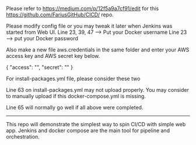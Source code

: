 Please refer to https://medium.com/p/12f5a9a7cf91/edit
for this https://github.com/FariusGitHub/CICD/ repo.

Please modify config file or you may tweak it later when Jenkins was started from Web UI.
Line 23, 39, 47 --> Put your Docker username
Line 23 --> put your Docker password

Also make a new file aws.credentials in the same folder
and enter your AWS access key and AWS secret key below.

{
  "access": "",
  "secret": ""
}

For install-packages.yml file, please consider these two

Line 63 on install-packages.yml may not upload properly.
You may consider to manually upload if this docker-compose.yml is missing.

Line 65 will normally go well if all above were completed.

****

This repo will demonstrate the simplest way to spin CI/CD with simple web app.
Jenkins and docker compose are the main tool for pipeline and orchestration.
